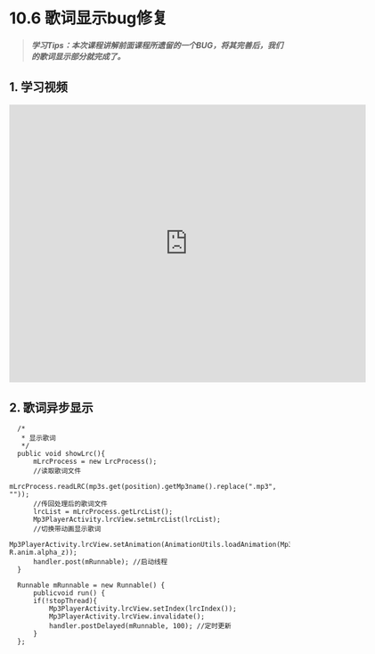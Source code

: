 # 10.6 歌词显示bug修复

>##### 学习Tips：本次课程讲解前面课程所遗留的一个BUG，将其完善后，我们的歌词显示部分就完成了。

## 1. 学习视频

<iframe frameborder="0" width="640" height="498" src="https://v.qq.com/iframe/player.html?vid=z0180bhmznp&tiny=0&auto=0" allowfullscreen></iframe>

## 2. 歌词异步显示

```
  /*
   * 显示歌词
   */
  public void showLrc(){
      mLrcProcess = new LrcProcess();
      //读取歌词文件
      mLrcProcess.readLRC(mp3s.get(position).getMp3name().replace(".mp3", ""));
      //传回处理后的歌词文件
      lrcList = mLrcProcess.getLrcList();
      Mp3PlayerActivity.lrcView.setmLrcList(lrcList);
      //切换带动画显示歌词
      Mp3PlayerActivity.lrcView.setAnimation(AnimationUtils.loadAnimation(Mp3PlayerActivity.this, R.anim.alpha_z));
      handler.post(mRunnable); //启动线程
  }

  Runnable mRunnable = new Runnable() {
      publicvoid run() {
      if(!stopThread){
          Mp3PlayerActivity.lrcView.setIndex(lrcIndex());
          Mp3PlayerActivity.lrcView.invalidate();
          handler.postDelayed(mRunnable, 100); //定时更新
      }
  };
```
